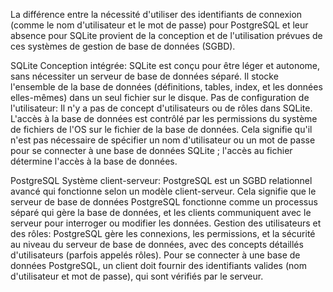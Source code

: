La différence entre la nécessité d'utiliser des identifiants de connexion (comme le nom d'utilisateur et le mot de passe) pour PostgreSQL et leur absence pour SQLite provient de la conception et de l'utilisation prévues de ces systèmes de gestion de base de données (SGBD).

SQLite
Conception intégrée: SQLite est conçu pour être léger et autonome, sans nécessiter un serveur de base de données séparé. Il stocke l'ensemble de la base de données (définitions, tables, index, et les données elles-mêmes) dans un seul fichier sur le disque.
Pas de configuration de l'utilisateur: Il n'y a pas de concept d'utilisateurs ou de rôles dans SQLite. L'accès à la base de données est contrôlé par les permissions du système de fichiers de l'OS sur le fichier de la base de données. Cela signifie qu'il n'est pas nécessaire de spécifier un nom d'utilisateur ou un mot de passe pour se connecter à une base de données SQLite ; l'accès au fichier détermine l'accès à la base de données.

PostgreSQL
Système client-serveur: PostgreSQL est un SGBD relationnel avancé qui fonctionne selon un modèle client-serveur. Cela signifie que le serveur de base de données PostgreSQL fonctionne comme un processus séparé qui gère la base de données, et les clients communiquent avec le serveur pour interroger ou modifier les données.
Gestion des utilisateurs et des rôles: PostgreSQL gère les connexions, les permissions, et la sécurité au niveau du serveur de base de données, avec des concepts détaillés d'utilisateurs (parfois appelés rôles). Pour se connecter à une base de données PostgreSQL, un client doit fournir des identifiants valides (nom d'utilisateur et mot de passe), qui sont vérifiés par le serveur.
